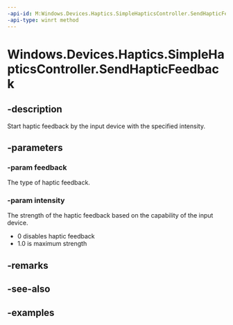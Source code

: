 ```yaml
---
-api-id: M:Windows.Devices.Haptics.SimpleHapticsController.SendHapticFeedback(Windows.Devices.Haptics.SimpleHapticsControllerFeedback,System.Double)
-api-type: winrt method
---
```


<!-- Method syntax.
public void SimpleHapticsController.SendHapticFeedback(SimpleHapticsControllerFeedback feedback, Double intensity)
-->

# Windows.Devices.Haptics.SimpleHapticsController.SendHapticFeedback

## -description

Start haptic feedback by the input device with the specified intensity.

## -parameters

### -param feedback

The type of haptic feedback.

### -param intensity

The strength of the haptic feedback based on the capability of the input device.

- 0 disables haptic feedback
- 1.0 is maximum strength

## -remarks

## -see-also

## -examples
